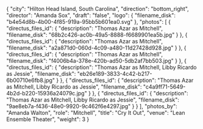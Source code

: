 {
  "city": "Hilton Head Island, South Carolina",
  "direction": "bottom_right",
  "director": "Amanda Sox",
  "draft": "false",
  "logo": {
    "filename_disk": "b4e54d8b-4b00-4f85-919a-95bb5b601ea0.svg"
  },
  "photos": [
    {
      "directus_files_id": {
        "description": "Thomas Azar as Mitchell",
        "filename_disk": "68b2c426-ac0b-49a5-8888-f6689901ea5b.jpg"
      }
    },
    {
      "directus_files_id": {
        "description": "Thomas Azar as Mitchell",
        "filename_disk": "a2a871d0-060d-4c09-a480-11d27428d928.jpg"
      }
    },
    {
      "directus_files_id": {
        "description": "Thomas Azar as Mitchell",
        "filename_disk": "f4006b4a-378e-420b-ad50-5db2af7bb503.jpg"
      }
    },
    {
      "directus_files_id": {
        "description": "Thomas Azar as Mitchell, Libby Ricardo as Jessie",
        "filename_disk": "eb26e189-3833-4c42-b217-6b00710e6fb8.jpg"
      }
    },
    {
      "directus_files_id": {
        "description": "Thomas Azar as Mitchell, Libby Ricardo as Jessie",
        "filename_disk": "c4a9ff71-5649-4b2d-b220-15936a24079c.jpg"
      }
    },
    {
      "directus_files_id": {
        "description": "Thomas Azar as Mitchell, Libby Ricardo as Jessie",
        "filename_disk": "9ae8eb7a-f436-48e0-9920-9c462f6e4297.jpg"
      }
    }
  ],
  "photos_by": "Amanda Walton",
  "role": "Mitchell",
  "title": "Cry It Out",
  "venue": "Lean Ensemble Theater",
  "weight": 3
}